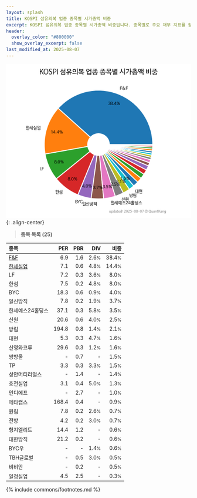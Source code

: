 ```yaml
---
layout: splash
title: KOSPI 섬유의복 업종 종목별 시가총액 비중
excerpt: KOSPI 섬유의복 업종 종목별 시가총액 비중입니다. 종목별로 주요 재무 지표를 함께 표시합니다.
header:
  overlay_color: "#800000"
  show_overlay_excerpt: false
last_modified_at: 2025-08-07
---
```



![KOSPI 섬유의복 업종 종목별 시가총액 비중](/stats/sector/images/kospi_업종_섬유의복_종목.png){: .align-center}


> **종목 목록 (25)**<a id="list"></a>

| **종목** | **PER** | **PBR** | **DIV** | **비중** |
| :------- | ------: | ------: | ------: | -------: |
| [F&F](/383220/) | 6.9 | 1.6 | 2.6<small>%</small> | 38.4<small>%</small> |
| [한세실업](/105630/) | 7.1 | 0.6 | 4.8<small>%</small> | 14.4<small>%</small> |
| LF | 7.2 | 0.3 | 3.6<small>%</small> | 8.0<small>%</small> |
| 한섬 | 7.5 | 0.2 | 4.8<small>%</small> | 8.0<small>%</small> |
| BYC | 18.3 | 0.6 | 0.9<small>%</small> | 4.0<small>%</small> |
| 일신방직 | 7.8 | 0.2 | 1.9<small>%</small> | 3.7<small>%</small> |
| 한세예스24홀딩스 | 37.1 | 0.3 | 5.8<small>%</small> | 3.5<small>%</small> |
| 신원 | 20.6 | 0.6 | 4.0<small>%</small> | 2.5<small>%</small> |
| 방림 | 194.8 | 0.8 | 1.4<small>%</small> | 2.1<small>%</small> |
| 대현 | 5.3 | 0.3 | 4.7<small>%</small> | 1.6<small>%</small> |
| 신영와코루 | 29.6 | 0.3 | 1.2<small>%</small> | 1.6<small>%</small> |
| 쌍방울 | - | 0.7 | - | 1.5<small>%</small> |
| TP | 3.3 | 0.3 | 3.3<small>%</small> | 1.5<small>%</small> |
| 성안머티리얼스 | - | 1.4 | - | 1.4<small>%</small> |
| 호전실업 | 3.1 | 0.4 | 5.0<small>%</small> | 1.3<small>%</small> |
| 인디에프 | - | 2.7 | - | 1.0<small>%</small> |
| 메타랩스 | 168.4 | 0.4 | - | 0.9<small>%</small> |
| 원림 | 7.8 | 0.2 | 2.6<small>%</small> | 0.7<small>%</small> |
| 전방 | 4.2 | 0.2 | 3.0<small>%</small> | 0.7<small>%</small> |
| 형지엘리트 | 14.4 | 1.2 | - | 0.6<small>%</small> |
| 대한방직 | 21.2 | 0.2 | - | 0.6<small>%</small> |
| BYC우 | - | - | 1.4<small>%</small> | 0.6<small>%</small> |
| TBH글로벌 | - | 0.5 | 3.0<small>%</small> | 0.5<small>%</small> |
| 비비안 | - | 0.2 | - | 0.5<small>%</small> |
| 일정실업 | 4.5 | 2.5 | - | 0.3<small>%</small> |

{% include commons/footnotes.md %}
